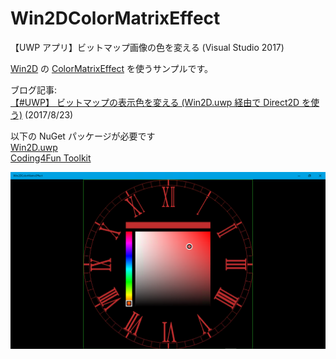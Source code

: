 # Win2DColorMatrixEffect

【UWP アプリ】ビットマップ画像の色を変える (Visual Studio 2017)  

[Win2D](http://microsoft.github.io/Win2D/) の [ColorMatrixEffect](http://microsoft.github.io/Win2D/html/T_Microsoft_Graphics_Canvas_Effects_ColorMatrixEffect.htm) を使うサンプルです。  


ブログ記事:  
[【#UWP】 ビットマップの表示色を変える (Win2D.uwp 経由で Direct2D を使う)](http://bluewatersoft.cocolog-nifty.com/blog/2017/08/uwp-win2duwp-di.html) (2017/8/23)  

以下の NuGet パッケージが必要です  
[Win2D.uwp](https://www.nuget.org/packages/Win2D.uwp)  
[Coding4Fun Toolkit](https://www.nuget.org/packages/Coding4Fun.Toolkit.Controls/)  


![スクリーンキャプチャー](../images/20170823_ColorMatrixEffect02.png)
